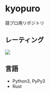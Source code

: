 # kyopuro
競プロ用リポジトリ

## レーティング

<a href="https://atcoder.jp/users/powell" target="_blank" title="powell"><img src="https://img.shields.io/endpoint?url=https%3A%2F%2Fatcoder-badges.now.sh%2Fapi%2Fatcoder%2Fjson%2Fpowell" /></a>


## 言語
- Python3, PyPy3
- Rust
